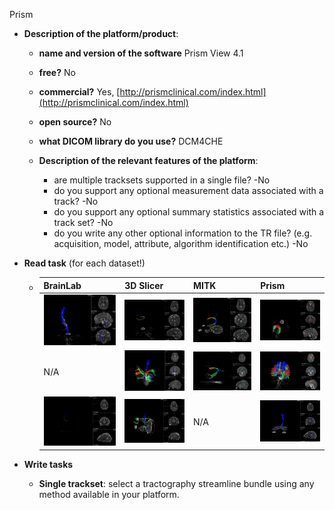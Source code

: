 Prism

* **Description of the platform/product**:

  * **name and version of the software** Prism View 4.1
  * **free?** No
  * **commercial?** Yes, [http://prismclinical.com/index.html](http://prismclinical.com/index.html)

  * **open source?** No

  * **what DICOM library do you use?** DCM4CHE

  * **Description of the relevant features of the platform**:

    * are multiple tracksets supported in a single file? -No
    * do you support any optional measurement data associated with a track? -No
    * do you support any optional summary statistics associated with a track set? -No
    * do you write any other optional information to the TR file? \(e.g. acquisition, model, attribute, algorithm identification etc.\) -No

* **Read task** \(for each dataset!\)

  * | BrainLab | 3D Slicer | MITK | Prism |
    | :--- | :--- | :--- | :--- |
    | ![](/assets/DataSet1_BrainLab.jpg) | ![](/assets/DataSet1_3DSlicer.jpg) | ![](/assets/DataSet1_MITK.jpg) | ![](/assets/DataSet1_PrismScreenCapture.jpg) |
    | N/A | ![](/assets/DataSet2_3DSlicer.jpg) | ![](/assets/DataSet2_MITK.jpg) | ![](/assets/DataSet2_PrismScreenCapture.jpg) |
    | ![](/assets/DataSet3_BrainLab.jpg) | ![](/assets/DataSet3_3DSlicer.jpg) | N/A | ![](/assets/DataSet3_PrismScreemCapture.jpg) |

* **Write tasks**

  * **Single trackset**: select a tractography streamline bundle using any method available in your platform.



